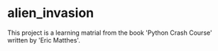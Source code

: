 # alien_invasion
This project is a learning matrial from the book 'Python Crash Course' written by 'Eric Matthes'.
